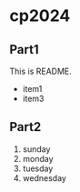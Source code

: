 # cp2024

## Part1
This is README.
- item1
- item3

## Part2
1. sunday
1. monday
1. tuesday
1. wednesday
